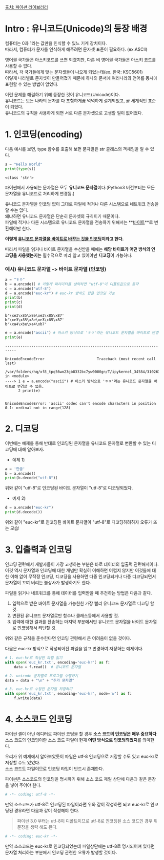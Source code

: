 [출처: 파이썬 라이브러리](https://wikidocs.net/134567)

# Intro : 유니코드(Unicode)의 등장 배경

컴퓨터는 0과 1라는 값만을 인식할 수 있느 기계 장치이다.  
따라서, 컴퓨터가 문자를 인식하게 해주려면 문자셋 표준이 필요하다. (ex.ASCII)  

영어권 국가들은 아스키코드를 쓰면 되겠지만, 다른 비 영어권 국가들은 아스키 코드를 사용할 수 없다.  
따라서, 각 국가들에게 맞는 문자셋들이 나오게 되었는데(ex. 한국: KSC5601)  
이렇게 나라별로 문자셋이 만들어졌기 때문에 하나의 문서에 여러나라의 언어를 동시에 표현할 수 있는 방법이 없었다.

이런 문제를 해결하기 위해 등장한 것이 유니코드(Unicode)이다.  
유니코드는 모든 나라의 문자를 다 포함하게끔 넉넉하게 설계되었고, 곧 세계적인 표준이 되었다.  
유니코드의 규칙을 사용하게 되면 서로 다른 문자셋으로 고생할 일이 없어졌다.  

# 1. 인코딩(encoding)

다음 예시를 보면, type 함수를 호출해 보면 문자열은 str 클래스의 객체임을 알 수 있다.


```python
s = "Hello World"
print(type(s))
```

    <class 'str'>


파이썬에서 사용되는 문자열은 모두 **유니코드 문자열**이다.(Python3 버전부터는 모든 문자열을 유니코드로 처리하게 변경됨.)  

유니코드 문자열을 인코딩 없이 그대로 파일에 적거나 다른 시스템으로 네트워크 전송을 할 수는 없다.  
왜냐하면 유니코드 문자열은 단순히 문자셋의 규칙이기 때문이다.  
파일에 적거나 다른 시스템으로 유니코드 문자열을 전송하기 위해서는 **<u>바이트</u>**로 변환해야만 한다.  

**이렇게 <u>유니코드 문자열을 바이트로 바꾸는 것을 인코딩</u>이라고 한다.**  

따라서 파일을 읽거나 바이트 문자열을 수신받을 때에는 **해당 바이트가 어떤 방식의 인코딩을 사용했는지**는 필수적으로 미리 알고 있어야만 **디코딩**이 가능하다.

### 예시) 유니코드 문자열 -> 바이트 문자열 (인코딩)


```python
a = "ㅎㅇ"
b = a.encode() # 이렇게 파라미터를 생략하면 "utf-8"이 디폴트값으로 동작
c = a.encode("utf-8") 
d = a.encode("euc-kr") # euc-kr 방식도 한글 인코딩 가능
print(b)
print(c)
print(d)

```

    b'\xe3\x85\x8e\xe3\x85\x87'
    b'\xe3\x85\x8e\xe3\x85\x87'
    b'\xa4\xbe\xa4\xb7'



```python
e = a.encode("ascii") # 아스키 방식으로 'ㅎㅇ'라는 유니코드 문자열을 바이트로 변경할 수 없음.
print(e)
```


    ---------------------------------------------------------------------------

    UnicodeEncodeError                        Traceback (most recent call last)

    /var/folders/hq/xf8_tpq56wn23gb8332bc7yw0000gn/T/ipykernel_34584/3102635250.py in <module>
    ----> 1 e = a.encode("ascii") # 아스키 방식으로 'ㅎㅇ'라는 유니코드 문자열을 바이트로 변경할 수 없음.
          2 print(e)


    UnicodeEncodeError: 'ascii' codec can't encode characters in position 0-1: ordinal not in range(128)


# 2. 디코딩

이번에는 예제를 통해 반대로 인코딩된 문자열을 유니코드 문자열로 변환할 수 있는 디코딩에 대해 알아보자.  

- 예제 1)


```python
a = '한글'
b = a.encode()
print(b.decode("utf-8")) 
```

위와 같이 "utf-8"로 인코딩된 바이트 문자열이 "utf-8"로 디코딩되었다.  

- 예제 2)


```python
d = a.encode("euc-kr")
print(d.decode()) 
```

위와 같이 "euc-kr"로 인코딩된 바이트 문자열이 "utf-8"로 디코딩하려하자 오류가 뜨는 모습!

# 3. 입출력과 인코딩

인코딩 관련해서 개발자들이 가장 고생하는 부분은 바로 데이터의 입출력 관련해서이다.  
이것 역시 문자열과 인코딩에 대한 개념만 확실히 이해하면 어렵지 않지만 이것들에 대한 이해 없이 무작정 인코딩, 디코딩을 사용하면 다중 인코딩되거나 다중 디코딩되면서 문자열이 꼬여 버리는 불상사가 발생하기도 한다.

파일을 읽거나 네트워크를 통해 데이터를 입력받을 때 추천하는 방법은 다음과 같다.

1. 입력으로 받은 바이트 문자열을 가능한한 가장 빨리 유니코드 문자열로 디코딩 할 것.
1. 변환된 유니코드 문자열로만 함수나 클래스등에서 사용할 것.
1. 입력에 대한 결과를 전송하는 마지막 부분에서만 유니코드 문자열을 바이트 문자열로 인코딩해서 리턴할 것.  

위와 같은 규칙을 준수한다면 인코딩 관련해서 큰 어려움이 없을 것이다.

다음은 euc-kr 방식으로 작성되어진 파일을 읽고 변경하여 저장하는 예제이다.


```python
# 1. euc-kr로 작성된 파일 읽기
with open('euc_kr.txt', encoding='euc-kr') as f:
    data = f.read()  # 유니코드 문자열 

# 2. unicode 문자열로 프로그램 수행하기
data = data + "\n" + "추가 문자열"

# 3. euc-kr로 수정된 문자열 저장하기
with open('euc_kr.txt', encoding='euc-kr', mode='w') as f:
    f.write(data)
```

# 4. 소스코드 인코딩

파이썬 셸이 아닌 에디터로 파이썬 코딩을 할 경우 **소스 코드의 인코딩은 매우 중요하다**. 소스 코드의 인코딩이란 소스 코드 파일이 현재 **어떤 방식으로 인코딩되었지**를 의미한다.

우리가 위 예제에서 알아보았듯이 파일은 utf-8 인코딩으로 저장할 수도 있고 euc-kr로 저장할 수도 있었다.  
소스 코드도 파일이므로 인코딩 타입이 반드시 존재한다.   

파이썬은 소스코드의 인코딩을 명시하기 위해 소스 코드 제일 상단에 다음과 같은 문장을 넣어 주어야 한다.


```python
# -*- coding: utf-8 -*-
```

만약 소스코드가 utf-8로 인코딩된 파일이라면 위와 같이 작성하면 되고 euc-kr로 인코딩된 경우라면 다음과 같이 작성해야 한다.  
> 파이썬 3.0 부터는 utf-8이 디폴트이므로 utf-8로 인코딩된 소스 코드인 경우 위 문장을 생략 해도 된다.


```python
# -*- coding: euc-kr -*-
```

만약 소스코드는 euc-kr로 인코딩되었는데 파일상단에는 utf-8로 명시되어져 있다면 문자열 처리하는 부분에서 인코딩 관련한 오류가 발생할 것이다.
